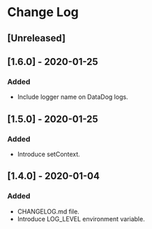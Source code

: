 # Change Log

## [Unreleased]

## [1.6.0] - 2020-01-25

### Added

- Include logger name on DataDog logs.

## [1.5.0] - 2020-01-25

### Added

- Introduce setContext.

## [1.4.0] - 2020-01-04

### Added

- CHANGELOG.md file.
- Introduce LOG_LEVEL environment variable.
